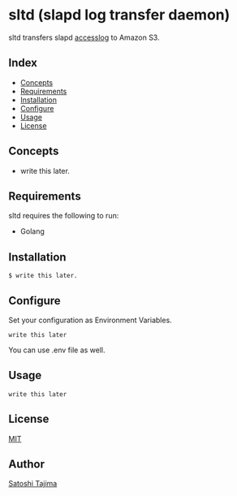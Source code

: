# sltd (**s**lapd **l**og **t**ransfer **d**aemon) 

sltd transfers slapd [accesslog](http://www.openldap.org/doc/admin24/overlays.html#Access%20Logging) to Amazon S3.

## Index

* [Concepts](#concepts)
* [Requirements](#requirements)
* [Installation](#installation)
* [Configure](#configure)
* [Usage](#usage)       
* [License](#license)    

## Concepts

* write this later.

## Requirements

sltd requires the following to run:

* Golang

## Installation

```
$ write this later.
```

## Configure

Set your configuration as Environment Variables.
```
write this later
```
You can use .env file as well.


## Usage

```
write this later
```

## License

[MIT](./LICENSE)

## Author

[Satoshi Tajima](https://github.com/s-tajima)
